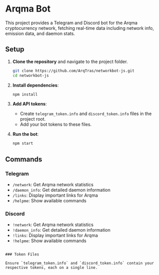 
# Arqma Bot

This project provides a Telegram and Discord bot for the Arqma cryptocurrency network, fetching real-time data including network info, emission data, and daemon stats.

## Setup

1. **Clone the repository** and navigate to the project folder.
   ```bash
   git clone https://github.com/ArqTras/networkbot-js.git
   cd networkbot-js
   ```

2. **Install dependencies**:
   ```bash
   npm install
   ```

3. **Add API tokens**:
   - Create `telegram_token.info` and `discord_token.info` files in the project root.
   - Add your bot tokens to these files.

4. **Run the bot**:
   ```bash
   npm start
   ```

## Commands

### Telegram
- `/network`: Get Arqma network statistics
- `/daemon_info`: Get detailed daemon information
- `/links`: Display important links for Arqma
- `/helpme`: Show available commands

### Discord
- `!network`: Get Arqma network statistics
- `!daemon_info`: Get detailed daemon information
- `!links`: Display important links for Arqma
- `!helpme`: Show available commands
```

### Token Files

Ensure `telegram_token.info` and `discord_token.info` contain your respective tokens, each on a single line.
